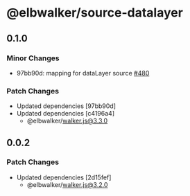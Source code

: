 # @elbwalker/source-datalayer

## 0.1.0

### Minor Changes

- 97bb90d: mapping for dataLayer source
  [#480](https://github.com/elbwalker/walkerOS/issues/480)

### Patch Changes

- Updated dependencies [97bb90d]
- Updated dependencies [c4196a4]
  - @elbwalker/walker.js@3.3.0

## 0.0.2

### Patch Changes

- Updated dependencies [2d15fef]
  - @elbwalker/walker.js@3.2.0
